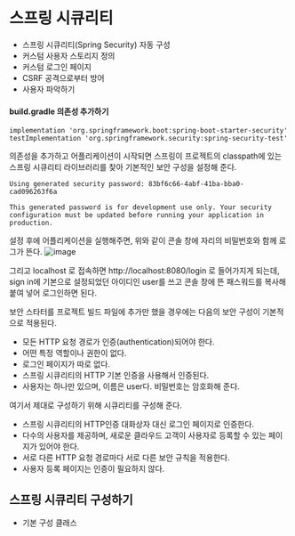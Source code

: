 # 스프링 시큐리티
- 스프링 시큐리티(Spring Security) 자동 구성
- 커스텀 사용자 스토리지 정의
- 커스텀 로그인 페이지
- CSRF 공격으로부터 방어
- 사용자 파악하기

#### build.gradle 의존성 추가하기
```
implementation 'org.springframework.boot:spring-boot-starter-security'
testImplementation 'org.springframework.security:spring-security-test'
```

의존성을 추가하고 어플리케이션이 시작되면 스프링이 프로젝트의 classpath에 있는 스프링 시큐리티 라이브러리를 찾아 기본적인 보안 구성을 설정해 준다.

```
Using generated security password: 83bf6c66-4abf-41ba-bba0-cad096263f6a

This generated password is for development use only. Your security configuration must be updated before running your application in production.
```
설정 후에 어플리케이션을 실행해주면, 위와 같이 콘솔 창에 자리의 비밀번호와 함께 로그가 뜬다.
![image](https://github.com/Yoo-Ha-young/SpringStudy/assets/116700717/b7a566df-4e9d-4f37-b8a6-b46aa2ffd99d)

그리고 localhost 로 접속하면 http://localhost:8080/login 로 들어가지게 되는데,
sign in에 기본으로 설정되었던 아이디인 user를 쓰고 콘솔 창에 뜬 패스워드를 복사해 붙여 넣어 로그인하면 된다.

보안 스타터를 프로젝트 빌드 파일에 추가만 했을 경우에는 다음의 보안 구성이 기본적으로 적용된다.
- 모든 HTTP 요청 경로가 인증(authentication)되어야 한다.
- 어떤 특정 역할이나 권한이 없다.
- 로그인 페이지가 따로 없다.
- 스프링 시큐리티의 HTTP 기본 인증을 사용해서 인증된다.
- 사용자는 하나만 있으며, 이름은 user다. 비밀번호는 암호화해 준다.

여기서 제대로 구성하기 위해 시큐리티를 구성해 준다.
- 스프링 시큐리티의 HTTP인증 대화상자 대신 로그인 페이지로 인증한다.
- 다수의 사용자를 제공하며, 새로운 클라우드 고객이 사용자로 등록할 수 있는 페이지가 있어야 한다.
- 서로 다른 HTTP 요청 경로마다 서로 다른 보안 규칙을 적용한다.
- 사용자 등록 페이지는 인증이 필요하지 않다.

## 스프링 시큐리티 구성하기

- 기본 구성 클래스
~~~

~~~



